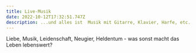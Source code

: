 ```yaml
---
title: Live-Musik
date: 2022-10-12T17:32:51.747Z
description: ...und alles ist  Musik mit Gitarre, Klavier, Harfe, etc.
---
```

Liebe, Musik, Leidenschaft, Neugier, Heldentum - was sonst macht das Leben lebenswert?

![]()